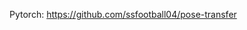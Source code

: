 

<!--
 * @version:
 * @Author:  StevenJokess https://github.com/StevenJokess
 * @Date: 2020-12-24 22:32:02
 * @LastEditors:  StevenJokess https://github.com/StevenJokess
 * @LastEditTime: 2020-12-24 22:44:39
 * @Description:
 * @TODO::
 * @Reference:https://github.com/AliaksandrSiarohin/pose-gan
-->
Pytorch:
https://github.com/ssfootball04/pose-transfer
